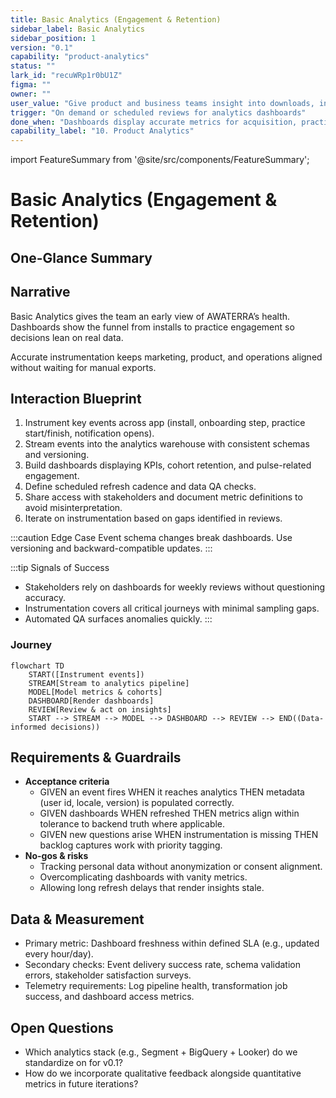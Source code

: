 ```yaml
---
title: Basic Analytics (Engagement & Retention)
sidebar_label: Basic Analytics
sidebar_position: 1
version: "0.1"
capability: "product-analytics"
status: ""
lark_id: "recuWRp1r0bU1Z"
figma: ""
owner: ""
user_value: "Give product and business teams insight into downloads, installs, and engagement"
trigger: "On demand or scheduled reviews for analytics dashboards"
done_when: "Dashboards display accurate metrics for acquisition, practice starts, and completions"
capability_label: "10. Product Analytics"
---
```


import FeatureSummary from '@site/src/components/FeatureSummary';

# Basic Analytics (Engagement & Retention)

## One-Glance Summary

<FeatureSummary />

## Narrative
Basic Analytics gives the team an early view of AWATERRA’s health. Dashboards show the funnel from installs to practice engagement so decisions lean on real data.

Accurate instrumentation keeps marketing, product, and operations aligned without waiting for manual exports.

## Interaction Blueprint
1. Instrument key events across app (install, onboarding step, practice start/finish, notification opens).
2. Stream events into the analytics warehouse with consistent schemas and versioning.
3. Build dashboards displaying KPIs, cohort retention, and pulse-related engagement.
4. Define scheduled refresh cadence and data QA checks.
5. Share access with stakeholders and document metric definitions to avoid misinterpretation.
6. Iterate on instrumentation based on gaps identified in reviews.

:::caution Edge Case
Event schema changes break dashboards. Use versioning and backward-compatible updates.
:::

:::tip Signals of Success
- Stakeholders rely on dashboards for weekly reviews without questioning accuracy.
- Instrumentation covers all critical journeys with minimal sampling gaps.
- Automated QA surfaces anomalies quickly.
:::

### Journey

```mermaid
flowchart TD
    START([Instrument events])
    STREAM[Stream to analytics pipeline]
    MODEL[Model metrics & cohorts]
    DASHBOARD[Render dashboards]
    REVIEW[Review & act on insights]
    START --> STREAM --> MODEL --> DASHBOARD --> REVIEW --> END((Data-informed decisions))
```

## Requirements & Guardrails
- **Acceptance criteria**
  - GIVEN an event fires WHEN it reaches analytics THEN metadata (user id, locale, version) is populated correctly.
  - GIVEN dashboards WHEN refreshed THEN metrics align within tolerance to backend truth where applicable.
  - GIVEN new questions arise WHEN instrumentation is missing THEN backlog captures work with priority tagging.
- **No-gos & risks**
  - Tracking personal data without anonymization or consent alignment.
  - Overcomplicating dashboards with vanity metrics.
  - Allowing long refresh delays that render insights stale.

## Data & Measurement
- Primary metric: Dashboard freshness within defined SLA (e.g., updated every hour/day).
- Secondary checks: Event delivery success rate, schema validation errors, stakeholder satisfaction surveys.
- Telemetry requirements: Log pipeline health, transformation job success, and dashboard access metrics.

## Open Questions
- Which analytics stack (e.g., Segment + BigQuery + Looker) do we standardize on for v0.1?
- How do we incorporate qualitative feedback alongside quantitative metrics in future iterations?
